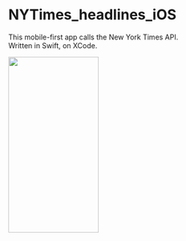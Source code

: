 # NYTimes_headlines_iOS
This mobile-first app calls the New York Times API.  
Written in Swift, on XCode.  

<img src="https://user-images.githubusercontent.com/47863861/131716149-9c6284c7-c70d-4144-8b8c-b46021bb2209.gif" width="180" height="350"/>
